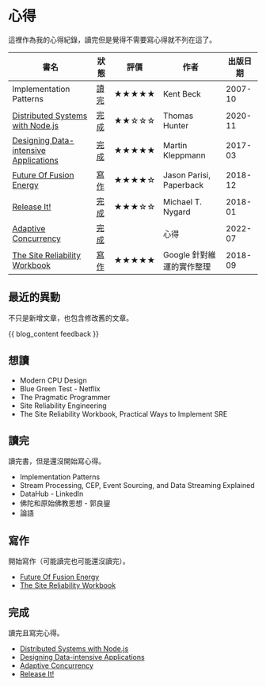# 心得

這裡作為我的心得紀錄，讀完但是覺得不需要寫心得就不列在這了。

| 書名 | 狀態 | 評價 | 作者 | 出版日期 |
| - | - | - | - | - |
| Implementation Patterns                 | [讀完] | ★★★★★ | Kent Beck | 2007-10 |
| [Distributed Systems with Node.js]      | [完成] | ★★☆☆☆ | Thomas Hunter | 2020-11 |
| [Designing Data-intensive Applications] | [完成] | ★★★★★ | Martin Kleppmann | 2017-03 |
| [Future Of Fusion Energy]               | [寫作] | ★★★★☆ | Jason Parisi, Paperback | 2018-12 |
| [Release It!]                           | [完成] | ★★★☆☆ | Michael T. Nygard | 2018-01 |
| [Adaptive Concurrency]                  | [完成] |       | 心得 | 2022-07 |
| [The Site Reliability Workbook]         | [寫作] | ★★★★★ | Google 針對維運的實作整理 | 2018-09 |

## 最近的異動

不只是新增文章，也包含修改舊的文章。

{{ blog_content feedback }}

## 想讀

- Modern CPU Design
- Blue Green Test - Netflix
- The Pragmatic Programmer
- Site Reliability Engineering
- The Site Reliability Workbook, Practical Ways to Implement SRE

## 讀完

讀完書，但是還沒開始寫心得。

- Implementation Patterns
- Stream Processing, CEP, Event Sourcing, and Data Streaming Explained
- DataHub - LinkedIn
- 佛陀和原始佛教思想 - 郭良鋆
- 論語

## 寫作

開始寫作（可能讀完也可能還沒讀完）。

- [Future Of Fusion Energy]
- [The Site Reliability Workbook]

## 完成

讀完且寫完心得。

- [Distributed Systems with Node.js]
- [Designing Data-intensive Applications]
- [Adaptive Concurrency]
- [Release It!]

[distributed systems with node.js]: distributed-systems-with-node.js/
[designing data-intensive applications]: designing-data-intensive-applications/
[adaptive concurrency]: adaptive-concurrency/
[future of fusion energy]: future-of-fusion-energy/
[release it!]: release-it.md
[the site reliability workbook]: site-reliability-workbook
[讀完]: #讀完
[寫作]: #寫作
[完成]: #完成
